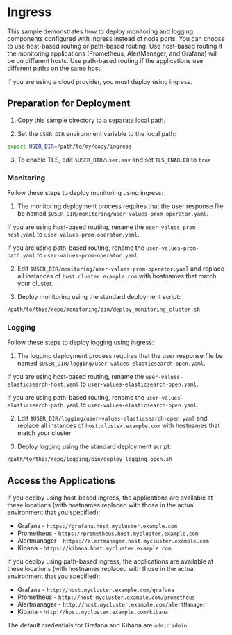 # Ingress

This sample demonstrates how to deploy monitoring and logging components
configured with ingress instead of node ports. You can choose to use host-based routing or path-based routing. Use host-based routing if the monitoring applications (Prometheus, AlertManager, and Grafana) will be on different hosts. Use path-based routing if the applications use different paths on the same host.

If you are using a cloud provider, you must deploy using ingress.

## Preparation for Deployment

1. Copy this sample directory to a separate local path.

2. Set the `USER_DIR` environment variable to the local path:

```bash
export USER_DIR=/path/to/my/copy/ingress
```

3. To enable TLS, edit `$USER_DIR/user.env` and set `TLS_ENABLED` to `true`

### Monitoring 

Follow these steps to deploy monitoring using ingress:

1. The monitoring deployment process requires that the user response file be
named `$USER_DIR/monitoring/user-values-prom-operator.yaml`.

If you are using host-based routing, rename the
`user-values-prom-host.yaml` to `user-values-prom-operator.yaml`. 

If you are using path-based routing, rename the `user-values-prom-path.yaml` to `user-values-prom-operator.yaml`.

2. Edit `$USER_DIR/monitoring/user-values-prom-operator.yaml` and replace
all instances of `host.cluster.example.com` with hostnames that match your cluster.

3. Deploy monitoring using the standard deployment script:

```bash
/path/to/this/repo/monitoring/bin/deploy_monitoring_cluster.sh
```

### Logging

Follow these steps to deploy logging using ingress:

1. The logging deployment process requires that the user response file be
named `$USER_DIR/logging/user-values-elasticsearch-open.yaml`.

If you are using host-based routing, rename the
`user-values-elasticsearch-host.yaml` to `user-values-elasticsearch-open.yaml`. 

If you are using path-based routing, rename the `user-values-elasticsearch-path.yaml` to `user-values-elasticsearch-open.yaml`.

2. Edit `$USER_DIR/logging/user-values-elasticsearch-open.yaml` and replace
all instances of `host.cluster.example.com` with hostnames that match your cluster

3. Deploy logging using the standard deployment script:

```bash
/path/to/this/repo/logging/bin/deploy_logging_open.sh
```

## Access the Applications

If you deploy using host-based ingress, the applications are available at these
locations (with hostnames replaced with those in the actual environment that you specified):

* Grafana - `https://grafana.host.mycluster.example.com`
* Prometheus - `https://prometheus.host.mycluster.example.com`
* Alertmanager - `https://alertmanager.host.mycluster.example.com`
* Kibana - `https://kibana.host.mycluster.example.com`

If you deploy using path-based ingress, the applications are available at these
locations (with hostnames replaced with those in the actual environment that you specified):

* Grafana - `http://host.mycluster.example.com/grafana`
* Prometheus - `http://host.mycluster.example.com/prometheus`
* Alertmanager - `http://host.mycluster.example.com/alertManager`
* Kibana - `http://host.mycluster.example.com/kibana`

The default credentials for Grafana and Kibana are `admin`:`admin`.
